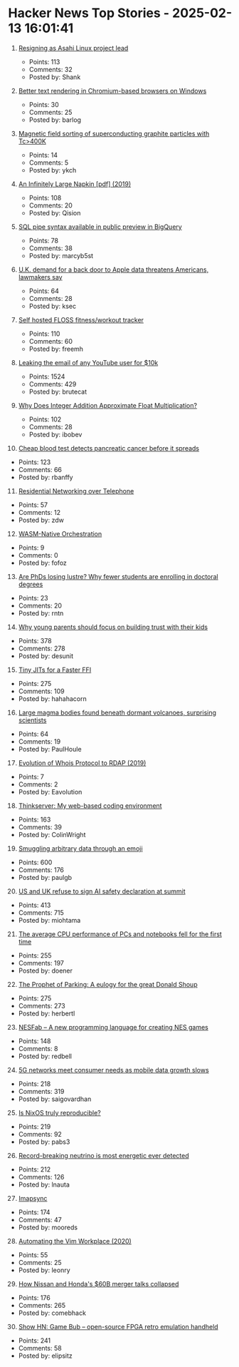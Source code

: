 # Hacker News Top Stories - 2025-02-13 16:01:41

1. [Resigning as Asahi Linux project lead](https://marcan.st/2025/02/resigning-as-asahi-linux-project-lead/)
   - Points: 113
   - Comments: 32
   - Posted by: Shank

2. [Better text rendering in Chromium-based browsers on Windows](https://developer.chrome.com/blog/better-text-rendering-in-chromium-based-browsers-on-windows)
   - Points: 30
   - Comments: 25
   - Posted by: barlog

3. [Magnetic field sorting of superconducting graphite particles with Tc>400K](https://arxiv.org/abs/2410.18020)
   - Points: 14
   - Comments: 5
   - Posted by: ykch

4. [An Infinitely Large Napkin [pdf] (2019)](https://venhance.github.io/napkin/Napkin.pdf)
   - Points: 108
   - Comments: 20
   - Posted by: Qision

5. [SQL pipe syntax available in public preview in BigQuery](https://cloud.google.com/bigquery/docs/pipe-syntax-guide)
   - Points: 78
   - Comments: 38
   - Posted by: marcyb5st

6. [U.K. demand for a back door to Apple data threatens Americans, lawmakers say](https://www.washingtonpost.com/technology/2025/02/13/apple-uk-security-back-door-adp/)
   - Points: 64
   - Comments: 28
   - Posted by: ksec

7. [Self hosted FLOSS fitness/workout tracker](https://github.com/wger-project/wger)
   - Points: 110
   - Comments: 60
   - Posted by: freemh

8. [Leaking the email of any YouTube user for $10k](https://brutecat.com/articles/leaking-youtube-emails)
   - Points: 1524
   - Comments: 429
   - Posted by: brutecat

9. [Why Does Integer Addition Approximate Float Multiplication?](https://probablydance.com/2025/02/08/why-does-integer-addition-approximate-float-multiplication/)
   - Points: 102
   - Comments: 28
   - Posted by: ibobev

10. [Cheap blood test detects pancreatic cancer before it spreads](https://www.nature.com/articles/d41586-025-00438-z)
   - Points: 123
   - Comments: 66
   - Posted by: rbanffy

11. [Residential Networking over Telephone](https://computer.rip/2025-02-02-residential-networking-over-telephone.html)
   - Points: 57
   - Comments: 12
   - Posted by: zdw

12. [WASM-Native Orchestration](https://wasmcloud.com/)
   - Points: 9
   - Comments: 0
   - Posted by: fofoz

13. [Are PhDs losing lustre? Why fewer students are enrolling in doctoral degrees](https://www.nature.com/articles/d41586-025-00425-4)
   - Points: 23
   - Comments: 20
   - Posted by: rntn

14. [Why young parents should focus on building trust with their kids](https://desunit.com/blog/marshmallow-test-and-parenting/)
   - Points: 378
   - Comments: 278
   - Posted by: desunit

15. [Tiny JITs for a Faster FFI](https://railsatscale.com/2025-02-12-tiny-jits-for-a-faster-ffi/)
   - Points: 275
   - Comments: 109
   - Posted by: hahahacorn

16. [Large magma bodies found beneath dormant volcanoes, surprising scientists](https://phys.org/news/2025-01-large-magma-bodies-beneath-dormant.html)
   - Points: 64
   - Comments: 19
   - Posted by: PaulHoule

17. [Evolution of Whois Protocol to RDAP (2019)](https://www.icann.org/en/blogs/details/evolution-of-whois-protocol-to-rdap---what-you-need-to-know-23-10-2019-en)
   - Points: 7
   - Comments: 2
   - Posted by: Eavolution

18. [Thinkserver: My web-based coding environment](https://checkmyworking.com/posts/2025/02/thinkserver-my-web-based-coding-environment/)
   - Points: 163
   - Comments: 39
   - Posted by: ColinWright

19. [Smuggling arbitrary data through an emoji](https://paulbutler.org/2025/smuggling-arbitrary-data-through-an-emoji/)
   - Points: 600
   - Comments: 176
   - Posted by: paulgb

20. [US and UK refuse to sign AI safety declaration at summit](https://arstechnica.com/ai/2025/02/us-and-uk-refuse-to-sign-ai-safety-declaration-at-summit/)
   - Points: 413
   - Comments: 715
   - Posted by: miohtama

21. [The average CPU performance of PCs and notebooks fell for the first time](https://www.cpubenchmark.net/year-on-year.html)
   - Points: 255
   - Comments: 197
   - Posted by: doener

22. [The Prophet of Parking: A eulogy for the great Donald Shoup](https://www.worksinprogress.news/p/the-prophet-of-parking)
   - Points: 275
   - Comments: 273
   - Posted by: herbertl

23. [NESFab – A new programming language for creating NES games](https://pubby.games/nesfab.html)
   - Points: 148
   - Comments: 8
   - Posted by: redbell

24. [5G networks meet consumer needs as mobile data growth slows](https://spectrum.ieee.org/5g-bandwidth)
   - Points: 218
   - Comments: 319
   - Posted by: saigovardhan

25. [Is NixOS truly reproducible?](https://luj.fr/blog/is-nixos-truly-reproducible.html)
   - Points: 219
   - Comments: 92
   - Posted by: pabs3

26. [Record-breaking neutrino is most energetic ever detected](https://www.nature.com/articles/d41586-025-00444-1)
   - Points: 212
   - Comments: 126
   - Posted by: lnauta

27. [Imapsync](https://imapsync.lamiral.info/)
   - Points: 174
   - Comments: 47
   - Posted by: mooreds

28. [Automating the Vim Workplace (2020)](https://sharats.me/posts/automating-the-vim-workplace/)
   - Points: 55
   - Comments: 25
   - Posted by: leonry

29. [How Nissan and Honda's $60B merger talks collapsed](https://www.reuters.com/markets/deals/inside-collapse-nissan-hondas-60-billion-mega-deal-2025-02-12/)
   - Points: 176
   - Comments: 265
   - Posted by: comebhack

30. [Show HN: Game Bub – open-source FPGA retro emulation handheld](https://eli.lipsitz.net/posts/introducing-gamebub/)
   - Points: 241
   - Comments: 58
   - Posted by: elipsitz

